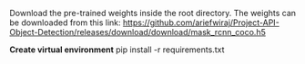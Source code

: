 Download the pre-trained weights inside the root directory. The weights can be downloaded from this link: https://github.com/ariefwiraj/Project-API-Object-Detection/releases/download/download/mask_rcnn_coco.h5

**Create virtual environment**
pip install -r requirements.txt

